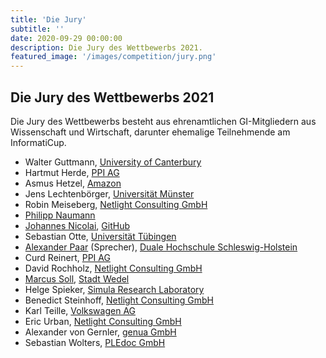 ```yaml
---
title: 'Die Jury'
subtitle: ''
date: 2020-09-29 00:00:00
description: Die Jury des Wettbewerbs 2021.
featured_image: '/images/competition/jury.png'
---
```


## Die Jury des Wettbewerbs 2021 ##

Die Jury des Wettbewerbs besteht aus ehrenamtlichen GI-Mitgliedern aus Wissenschaft und Wirtschaft, darunter ehemalige Teilnehmende am InformatiCup.

- Walter Guttmann, [University of Canterbury](https://www.csse.canterbury.ac.nz/walter.guttmann/)
- Hartmut Herde, [PPI AG](https://www.ppi.de/)
- Asmus Hetzel, [Amazon](https://amazon.jobs/)
- Jens Lechtenbörger, [Universität Münster](https://www.wi.uni-muenster.de/de/institut/dbis/personen/jens-lechtenboerger)
- Robin Meiseberg, [Netlight Consulting GmbH](https://www.netlight.com/)
- [Philipp Naumann](https://github.com/bitflipp)
- [Johannes Nicolai](https://github.com/jonico), [GitHub](https://github.com/)
- Sebastian Otte, [Universität Tübingen](http://cm.inf.uni-tuebingen.de/staff/otte)
- [Alexander Paar](https://github.com/AlexPaar) (Sprecher), [Duale Hochschule Schleswig-Holstein](https://www.dhsh.de/)
- Curd Reinert, [PPI AG](https://www.ppi.de/)
- David Rochholz, [Netlight Consulting GmbH](https://www.netlight.com/)
- [Marcus Soll](https://github.com/Top-Ranger), [Stadt Wedel](https://www.wedel.de/)
- Helge Spieker, [Simula Research Laboratory](https://www.simula.no/)
- Benedict Steinhoff, [Netlight Consulting GmbH](https://www.netlight.com/)
- Karl Teille, [Volkswagen AG](https://www.volkswagen.de/)
- Eric Urban, [Netlight Consulting GmbH](https://www.netlight.com/)
- Alexander von Gernler, [genua GmbH](https://www.genua.de/)
- Sebastian Wolters, [PLEdoc GmbH](http://www.pledoc.de/)
